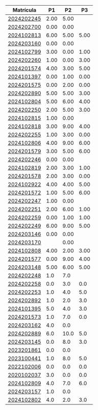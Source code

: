 | Matrícula                         | P1   | P2   | P3   |
| --------------------------------- | ---- | ---- | ---- |
| [2024202245](Notas/2024202245.md) | 2.00 | 5.00 |      |
| [2024202700](Notas/2024202700.md) | 0.00 | 0.00 |      |
| [2024102813](Notas/2024102813.md) | 6.00 | 5.00 | 5.00 |
| [2024203160](Notas/2024203160.md) | 0.00 | 0.00 |      |
| [2024102799](Notas/2024102799.md) | 3.00 | 0.00 | 1.00 |
| [2024202260](Notas/2024202260.md) | 1.00 | 0.00 | 3.00 |
| [2024201574](Notas/2024201574.md) | 4.00 | 3.00 | 5.00 |
| [2024101397](Notas/2024101397.md) | 0.00 | 1.00 | 0.00 |
| [2024201575](Notas/2024201575.md) | 0.00 | 2.00 | 0.00 |
| [2024202890](Notas/2024202890.md) | 5.00 | 5.00 | 3.00 |
| [2024102804](Notas/2024102804.md) | 5.00 | 6.00 | 4.00 |
| [2024202250](Notas/2024202250.md) | 2.00 | 5.00 | 3.00 |
| [2024102815](Notas/2024102815.md) | 1.00 | 0.00 |      |
| [2024102818](Notas/2024102818.md) | 3.00 | 9.00 | 4.00 |
| [2024202255](Notas/2024202255.md) | 1.00 | 3.00 | 0.00 |
| [2024102806](Notas/2024102806.md) | 4.00 | 9.00 | 6.00 |
| [2024201579](Notas/2024201579.md) | 3.00 | 5.00 | 6.00 |
| [2024202246](Notas/2024202246.md) | 0.00 | 0.00 |      |
| [2024102819](Notas/2024102819.md) | 2.00 | 3.00 | 1.00 |
| [2024201578](Notas/2024201578.md) | 2.00 | 3.00 | 0.00 |
| [2024102922](Notas/2024102922.md) | 4.00 | 4.00 | 5.00 |
| [2024201572](Notas/2024201572.md) | 1.00 | 5.00 | 6.00 |
| [2024202247](Notas/2024202247.md) | 1.00 | 0.00 |      |
| [2024202251](Notas/2024202251.md) | 2.00 | 6.00 | 1.00 |
| [2024202259](Notas/2024202259.md) | 0.00 | 1.00 | 1.00 |
| [2024202249](Notas/2024202249.md) | 6.00 | 9.00 | 5.00 |
| [2024203146](Notas/2024203146.md) | 0.00 | 0.00 |      |
| [2024203170](Notas/2024203170.md) |      | 0.00 |      |
| [2024102808](Notas/2024102808.md) | 4.00 | 2.00 | 3.00 |
| [2024201577](Notas/2024201577.md) | 0.00 | 9.00 | 4.00 |
| [2024203148](Notas/2024203148.md) | 5.00 | 6.00 | 5.00 |
| [2024202248](Notas/2024202248.md) | 1.0  | 7.0  |      |
| [2024202258](Notas/2024202258.md) | 0.0  | 3.0  | 0.0  |
| [2024202253](Notas/2024202253.md) | 1.0  | 4.0  | 5.0  |
| [2024202892](Notas/2024202892.md) | 1.0  | 2.0  | 3.0  |
| [2024101395](Notas/2024101395.md) | 5.0  | 4.0  | 3.0  |
| [2024201573](Notas/2024201573.md) | 1.0  | 7.0  | 0.0  |
| [2024203162](Notas/2024203162.md) | 4.0  | 0.0  |      |
| [2024202889](Notas/2024202889.md) | 6.0  | 10.0 | 5.0  |
| [2024203145](Notas/2024203145.md) | 0.0  | 8.0  | 3.0  |
| [2023201861](Notas/2023201861.md) | 0.0  | 0.0  |      |
| [2023100441](Notas/2023100441.md) | 1.0  | 8.0  | 5.0  |
| [2022102006](Notas/2022102006.md) | 0.0  | 0.0  | 0.0  |
| [2020102037](Notas/2020102037.md) | 3.0  | 0.0  | 0.0  |
| [2024102809](Notas/2024102809.md) | 4.0  | 7.0  | 6.0  |
| [2024203157](Notas/2024203157.md) | 1.0  | 0.0  |      |
| [2024102802](Notas/2024102802.md) | 4.0  | 2.0  | 3.0  |
